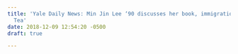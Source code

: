 ```yaml
---
title: 'Yale Daily News: Min Jin Lee ‘90 discusses her book, immigration at College
  Tea'
date: 2018-12-09 12:54:20 -0500
draft: true

---
```

